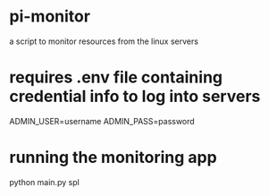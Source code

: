 # pi-monitor
a script to monitor resources from the linux servers

# requires .env file containing credential info to log into servers
ADMIN_USER=username
ADMIN_PASS=password

# running the monitoring app
python main.py spl

